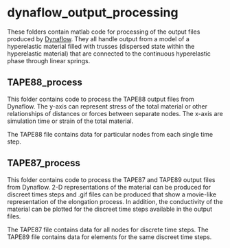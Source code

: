 # dynaflow_output_processing

These folders contain matlab code for processing of the output files produced by [Dynaflow](https://blogs.princeton.edu/prevost/dynaflow/). They all handle output from a model of a hyperelastic material filled with trusses (dispersed state within the hyperelastic material) that are connected to the continuous hyperelastic phase through linear springs.

## TAPE88_process

This folder contains code to process the TAPE88 output files from Dynaflow. The y-axis can represent stress of the total material or other relationships of distances or forces between separate nodes. The x-axis are simulation time or strain of the total material.

The TAPE88 file contains data for particular nodes from each single time step.

## TAPE87_process

This folder contains code to process the TAPE87 and TAPE89 output files from Dynaflow. 2-D representations of the material can be produced for discreet times steps and .gif files can be produced that show a movie-like representation of the elongation process. In addition, the conductivity of the material can be plotted for the discreet time steps available in the output files.

The TAPE87 file contains data for all nodes for discrete time steps. The TAPE89 file contains data for elements for the same discreet time steps.
